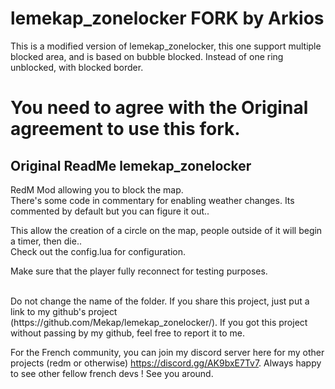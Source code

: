 # lemekap_zonelocker FORK by Arkios

This is a modified version of lemekap_zonelocker, this one support multiple blocked area, and is based on bubble blocked. Instead of one ring unblocked, with blocked border.<br/>

# You need to agree with the Original agreement to use this fork.


## Original ReadMe lemekap_zonelocker
RedM Mod allowing you to block the map.<br/>
There's some code in commentary for enabling weather changes. Its commented by default but you can figure it out..<br />

This allow the creation of a circle on the map, people outside of it will begin a timer, then die..<br />
Check out the config.lua for configuration.<br/>

Make sure that the player fully reconnect for testing purposes.<br />

<br />
Do not change the name of the folder. If you share this project, just put a link to my github's project (https://github.com/Mekap/lemekap_zonelocker/).
If you got this project without passing by my github, feel free to report it to me.<br />

For the French community, you can join my discord server here for my other projects (redm or otherwise) https://discord.gg/AK9bxE7Tv7. 
Always happy to see other fellow french devs ! See you around.<br />

